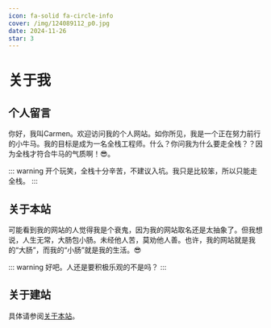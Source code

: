 ```yaml
---
icon: fa-solid fa-circle-info
cover: /img/124089112_p0.jpg
date: 2024-11-26
star: 3
---
```


# 关于我

## 个人留言

你好，我叫Carmen。欢迎访问我的个人网站。如你所见，我是一个正在努力前行的小牛马。我的目标是成为一名全栈工程师。什么？你问我为什么要走全栈？？因为全栈才符合牛马的气质啊！:sunglasses:。

::: warning
开个玩笑，全栈十分辛苦，不建议入坑。我只是比较笨，所以只能走全栈。
:::

## 关于本站

可能看到我的网站的人觉得我是个衰鬼，因为我的网站取名还是太抽象了。但我想说，人生无常，大肠包小肠。未经他人苦，莫劝他人善。也许，我的网站就是我的“大肠”，而我的“小肠”就是我的生活。:sunglasses:

::: warning
好吧。人还是要积极乐观的不是吗？
:::

## 关于建站

具体请参阅[关于本站](/about/关于建站.md)。
